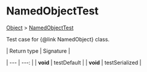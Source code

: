 
# NamedObjectTest

[Object]() > [NamedObjectTest](nullfr/faylixe/googlecodejam/client/common/NamedObjectTest.md)


Test case for {@link NamedObject} class.

| Return type | Signature |

| --- | ---: |
| **void** | testDefault |
| **void** | testSerialized |
